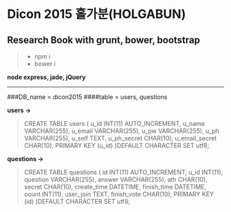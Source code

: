Dicon 2015 홀가분(HOLGABUN)
========
**Research Book with grunt, bower, bootstrap**
--------
> - npm i
> - bower i

**node express, jade, jQuery**

--------
###DB_name = dicon2015
####table = users, questions

**users ->**
> CREATE TABLE users (
>   u_id INT(11) AUTO_INCREMENT,
>   u_name VARCHAR(255),
>   u_email VARCHAR(255),
>   u_pw VARCHAR(255),
>   u_ph VARCHAR(255),
>   u_self TEXT,
>   u_ph_secret CHAR(10),
>   u_email_secret CHAR(10),
>   PRIMARY KEY (u_id)
> )DEFAULT CHARACTER SET utf8;

**questions ->**
> CREATE TABLE questions (
>   id INT(11) AUTO_INCREMENT,
>   u_id INT(11),
>   question VARCHAR(255),
>   answer VARCHAR(255),
>   ath CHAR(10),
>   secret CHAR(10),
>   create_time DATETIME,
>   finish_time DATETIME,
>   count INT(11),
>   user_join TEXT,
>   finish_vote CHAR(10),
>   PRIMARY KEY (id)
> )DEFAULT CHARACTER SET utf8;